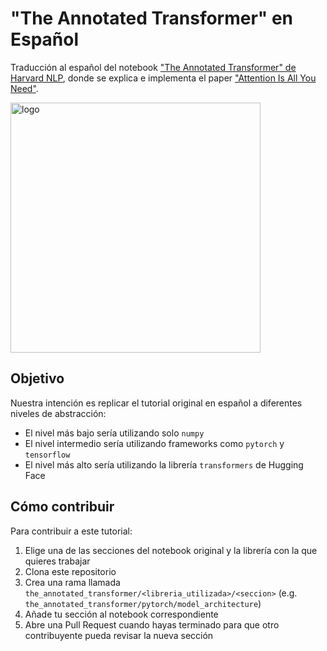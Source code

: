 # "The Annotated Transformer" en Español

Traducción al español del notebook
["The Annotated Transformer" de Harvard NLP](https://nlp.seas.harvard.edu/2018/04/03/attention.html),
donde se explica e implementa el paper ["Attention Is All You Need"](https://export.arxiv.org/abs/1706.03762).

<img src="https://nlp.seas.harvard.edu/images/the-annotated-transformer_0_0.png" alt="logo" width="400"/>

## Objetivo
Nuestra intención es replicar el tutorial original en español a diferentes niveles de abstracción:
- El nivel más bajo sería utilizando solo `numpy`
- El nivel intermedio sería utilizando frameworks como `pytorch` y `tensorflow`
- El nivel más alto sería utilizando la librería `transformers` de Hugging Face

## Cómo contribuir
Para contribuir a este tutorial:
1. Elige una de las secciones del notebook original y la librería con la que quieres trabajar
2. Clona este repositorio
3. Crea una rama llamada `the_annotated_transformer/<libreria_utilizada>/<seccion>`
(e.g. `the_annotated_transformer/pytorch/model_architecture`)
4. Añade tu sección al notebook correspondiente
3. Abre una Pull Request cuando hayas terminado para que otro contribuyente pueda revisar la nueva sección
